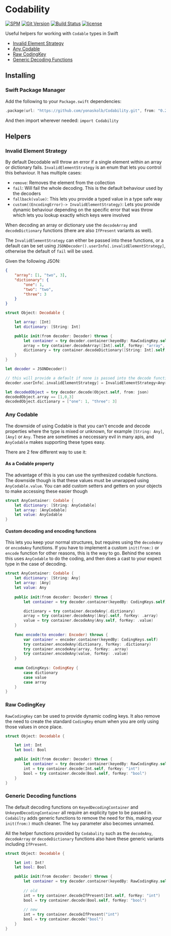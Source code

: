 # Codability

[![SPM](https://img.shields.io/badge/spm-compatible-brightgreen.svg?style=for-the-badge)](https://swift.org/package-manager)
[![Git Version](https://img.shields.io/github/release/yonaskolb/Codability.svg?style=for-the-badge)](https://github.com/yonaskolb/Codability/releases)
[![Build Status](https://img.shields.io/circleci/project/github/yonaskolb/Codability.svg?style=for-the-badge)](https://circleci.com/gh/yonaskolb/Codability)
[![license](https://img.shields.io/github/license/yonaskolb/Codability.svg?style=for-the-badge)](https://github.com/yonaskolb/Codability/blob/master/LICENSE)

Useful helpers for working with `Codable` types in Swift

- [Invalid Element Strategy](#invalid-element-strategy)
- [Any Codable](#any-codable)
- [Raw CodingKey](#raw-codingkey)
- [Generic Decoding Functions](#generic-decoding-functions)

## Installing

### Swift Package Manager

Add the following to your `Package.swift` dependencies:

```swift
.package(url: "https://github.com/yonaskolb/Codability.git", from: "0.2.0"),
```

And then import wherever needed: `import Codability`

## Helpers

### Invalid Element Strategy
By default Decodable will throw an error if a single element within an array or dictionary fails. `InvalidElementStrategy` is an enum that lets you control this behaviour. It has multiple cases:

- `remove`: Removes the element from the collection
- `fail`: Will fail the whole decoding. This is the default behaviour used by the decoders
- `fallback(value)`: This lets you provide a typed value in a type safe way
- `custom((EncodingError)-> InvalidElementStrategy)`: Lets you provide dynamic behaviour depending on the specific error that was throw which lets you lookup exactly which keys were involved

When decoding an array or dictionary use the `decodeArray` and `decodeDictionary` functions (there are also `IfPresent` variants as well).

The `InvalidElementStrategy` can either be passed into these functions, or a default can be set using `JSONDecoder().userInfo[.invalidElementStrategy]`, otherwise the default of `fail` will be used.

Given the following JSON:

```json
{
    "array": [1, "two", 3],
    "dictionary": {
        "one": 1,
        "two": "two",
        "three": 3
    }
}
```        
```swift
struct Object: Decodable {

    let array: [Int]
    let dictionary: [String: Int]

    public init(from decoder: Decoder) throws {
        let container = try decoder.container(keyedBy: RawCodingKey.self)
        array = try container.decodeArray([Int].self, forKey: "array", invalidElementStrategy: .fallback(0))
        dictionary = try container.decodeDictionary([String: Int].self, forKey: "dictionary", invalidElementStrategy: .remove)
    }
}
```

```swift
let decoder = JSONDecoder()

// this will provide a default if none is passed into the decode functions
decoder.userInfo[.invalidElementStrategy] = InvalidElementStrategy<Any>.remove

let decodedObject = try decoder.decode(Object.self, from: json)
decodedObject.array == [1,0,3]
decodedObject.dictionary = ["one": 1, "three": 3]
```

### Any Codable
The downside of using Codable is that you can't encode and decode properties where the type is mixed or unknown, for example `[String: Any]`, `[Any]` or `Any`. 
These are sometimes a neccessary evil in many apis, and `AnyCodable` makes supporting these types easy.

There are 2 few different way to use it:

#### As a Codable property
The advantage of this is you can use the synthesized codable functions.
The downside though is that these values must be unwrapped using `AnyCodable.value`. You can add custom setters and getters on your objects to make accessing these easier though

```swift
struct AnyContainer: Codable {
    let dictionary: [String: AnyCodable]
    let array: [AnyCodable]
    let value: AnyCodable
}
```

#### Custom decoding and encoding functions

This lets you keep your normal structures, but requires using the `decodeAny` or `encodeAny` functions. If you have to implement a custom `init(from:)` or `encode` function for other reasons, this is the way to go. Behind the scenes this uses `AnyCodable` to do the coding, and then does a cast to your expect type in the case of decoding. 

```swift
struct AnyContainer: Codable {
    let dictionary: [String: Any]
    let array: [Any]
    let value: Any
    
    public init(from decoder: Decoder) throws {
        let container = try decoder.container(keyedBy: CodingKeys.self)

        dictionary = try container.decodeAny(.dictionary)
        array = try container.decodeAny([Any].self, forKey: .array)
        value = try container.decodeAny(Any.self, forKey: .value)
    }
    
    func encode(to encoder: Encoder) throws {
        var container = encoder.container(keyedBy: CodingKeys.self)
        try container.encodeAny(dictionary, forKey: .dictionary)
        try container.encodeAny(array, forKey: .array)
        try container.encodeAny(value, forKey: .value)
    }
    
    enum CodingKeys: CodingKey {
        case dictionary
        case value
        case array
    }
}
```

### Raw CodingKey
`RawCodingKey` can be used to provide dynamic coding keys. It also remove the need to create the standard `CodingKey` enum when you are only using those values in once place.

```swift
struct Object: Decodable {

    let int: Int
    let bool: Bool

    public init(from decoder: Decoder) throws {
        let container = try decoder.container(keyedBy: RawCodingKey.self)
        int = try container.decode(Int.self, forKey: "int")
        bool = try container.decode(Bool.self, forKey: "bool")
    }
}
```

### Generic Decoding functions
The default decoding functions on `KeyedDecodingContainer` and `UnkeyedDecodingContainer` all require an explicity type to be passed in. `Codabilty` adds generic functions to remove the need for this, making your `init(from:)` much cleaner. The `key` parameter also becomes unnamed.

All the helper functions provided by `Codabality` such as the `decodeAny`, `decodeArray` or `decodeDictionary` functions also have these generic variants including `IfPresent`.

```swift
struct Object: Decodable {

    let int: Int?
    let bool: Bool

    public init(from decoder: Decoder) throws {
        let container = try decoder.container(keyedBy: RawCodingKey.self)
        
        // old
        int = try container.decodeIfPresent(Int.self, forKey: "int")
        bool = try container.decode(Bool.self, forKey: "bool")
        
        // new
        int = try container.decodeIfPresent("int")
        bool = try container.decode("bool")
    }
}

```
